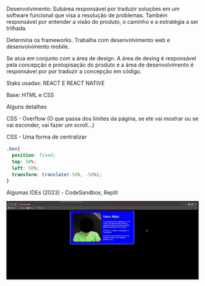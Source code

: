 
Desenvolvimento: Subárea responsável por traduzir soluções em um software funcional que visa a resolução de problemas. Também responsável por entender a visão do produto, o caminho e a estratégia a ser trilhada.

Determina os frameworks. Trabalha com desenvolvimento web e desenvolvimento mobile.

Se atua em conjunto com a área de design. A área de desing é responsável pela concepção e protopisação do produto e a área de desenvolvimento é responsável por por traduzir a concepção em código.

Staks usadas: REACT E REACT NATIVE

Base: HTML e CSS


Alguns detalhes

CSS - Overflow (O que passa dos limites da página, se ele vai mostrar ou se vai esconder, vai fazer um scroll...)

CSS - Uma forma de centralizar

```css
.box{
  position: fixed;
  top: 50%;
  left: 50%;
  transform: translate(-50%, -50%);
}
```
Algumas IDEs (2023) - CodeSandbox, Replit


<img src=".assets/exemplo.JPG">

```html


```

